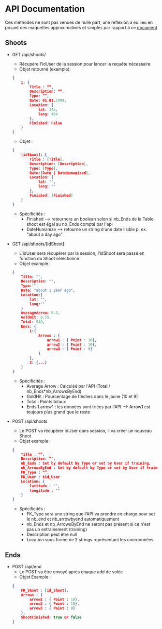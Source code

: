 # API Documentation
Ces méthodes ne sont pas venues de nulle part, une reflexion a eu lieu en posant des maquettes approximatives et simples par rapport à ce [document](./MaquettesBetaAPI.pptx)

## Shoots

* GET /api/shoots/
    * Récupère l'idUser de la session pour lancer la requête nécessaire
    * Objet retourné (example): 
    ```json
    { 
        1: {
            Title : “”,
            Description: “”,
            Type: “”,
            Date: 01.01.1999,
            Location: {
                lat: 345, 
                long: 464
            },
            Finished: False
        }
    }
    ```
    * Objet :
    ```json
    {
        [idShoot]: {
            Title : [Title],
            Description: [Description],
            Type: [Type],
            Date:[Date | DateHumanized],
            Location: {
                lat: "",
                long: ""
            },
            Finished: [Finished]
        }
    }
    ```
    * Spécificités : 
        - Finished --> retournera un boolean selon si nb_Ends de la Table shoot est égal au nb_Ends compté par l'api
        - DateHumanize --> retourne un string d'une date lisible p. ex. "about a day ago"

* GET /api/shoots/[idShoot]
    * L'idUser sera récupérer par la session, l'idShoot sera passé en fonction du Shoot sélectionné
    * Objet example :
    ```json
    {
        Title: "",
        Description: "",
        Type:"",
        Date: "about 1 year ago",
        Location:{
            lat: "",
            long:""
        }
        AverageArrow: 9.2,
        GoldHit: 0.55,
        Total: 540,
        Ends: {
            1:{
                Arrows : {
                    arrow1 : { Point : 10},
                    arrow2 : { Point : 10},
                    arrow3 : { Point : 9}
                }
            },
            2: {...}
        }
    }
    ```
    * Spécificités :
        - Average Arrow : Calculéé par l'API (Total / nb_Ends*nb_ArrowsByEnd)
        - GoldHit : Pourcentage de flèches dans le jaune (10 et 9)
        - Total : Points totaux
        - Ends.1.arrow1 : les données sont triées par l'API --> Arrow1 est toujours plus grand que le reste
* POST /api/shoots
    * Le POST va récupérer idUser dans session, il va créer un nouveau Shoot
    * Objet example :
    ```json
    {
        Title : “”,
        Description: “”,
        nb_Ends : Set by default by Type or set by User if training,
        nb_ArrowsByEnd : Set by default by Type or set by User if training,
        FK_Type : “”,
        FK_User : $id_User
        Location: {
            latitude : "",
            longitude : ""
        }
    }
    ```
    * Spécificités : 
        - FK_Type sera une string que l'API va prendre en charge pour set le nb_end et nb_arrowbyend automatiquement
        - nb_Ends et nb_ArrowsByEnd ne seront pas présent si ce n'est pas un entrainement (training)
        - Description peut être null
        - Location sous forme de 2 strings représentant les coordonnées

## Ends

* POST /api/end
    * Le POST va être envoyé après chaque add de volée 
    * Objet Example : 
    ```json
    {
		FK_Shoot : [id_Shoot],
		Arrows : {
			arrow1 : { Point : 10},
			arrow2 : { Point : 10},
			arrow3 : { Point : 9}
		},
        ShootFinished: true or false
	}
    ```
